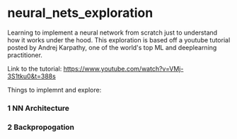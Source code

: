 # neural_nets_exploration
Learning to implement a neural network from scratch just to understand how it works under the hood. This exploration is based off a youtube tutorial posted by Andrej Karpathy, one of the world's top ML and deeplearning practitioner.

Link to the tutorial: https://www.youtube.com/watch?v=VMj-3S1tku0&t=388s


Things to implemnt and explore:

### 1 NN Architecture
### 2 Backpropogation
